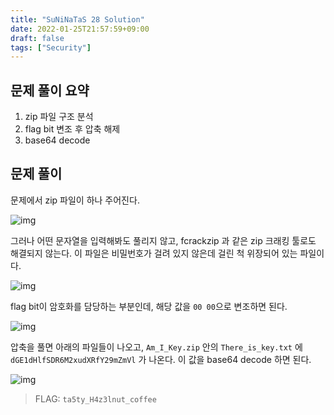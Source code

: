 ```yaml
---
title: "SuNiNaTaS 28 Solution"
date: 2022-01-25T21:57:59+09:00
draft: false
tags: ["Security"]
---
```


## 문제 풀이 요약

1. zip 파일 구조 분석
2. flag bit 변조 후 압축 해제
3. base64 decode

## 문제 풀이

문제에서 zip 파일이 하나 주어진다.

![img](/img/suninatas-28/1.png)

그러나 어떤 문자열을 입력해봐도 풀리지 않고, fcrackzip 과 같은 zip 크래킹 툴로도 해결되지 않는다. 이 파일은 비밀번호가 걸려 있지 않은데 걸린 척 위장되어 있는 파일이다.

![img](/img/suninatas-28/2.png)

flag bit이 암호화를 담당하는 부분인데, 해당 값을 `00 00`으로 변조하면 된다.

![img](/img/suninatas-28/3.png)

압축을 풀면 아래의 파일들이 나오고, `Am_I_Key.zip` 안의 `There_is_key.txt` 에 `dGE1dHlfSDR6M2xudXRfY29mZmVl` 가 나온다. 이 값을 base64 decode 하면 된다.

![img](/img/suninatas-28/4.png)

> FLAG: `ta5ty_H4z3lnut_coffee`
